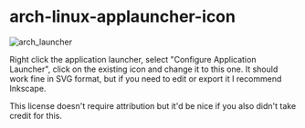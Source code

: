 # arch-linux-applauncher-icon
![arch_launcher](https://github.com/user-attachments/assets/58f5ef20-77d9-40ce-9205-f59ca4c07e02)

Right click the application launcher, select "Configure Application Launcher", click on the existing icon and change it to this one. It should work fine in SVG format, but if you need to edit or export it I recommend Inkscape.

This license doesn't require attribution but it'd be nice if you also didn't take credit for this.
